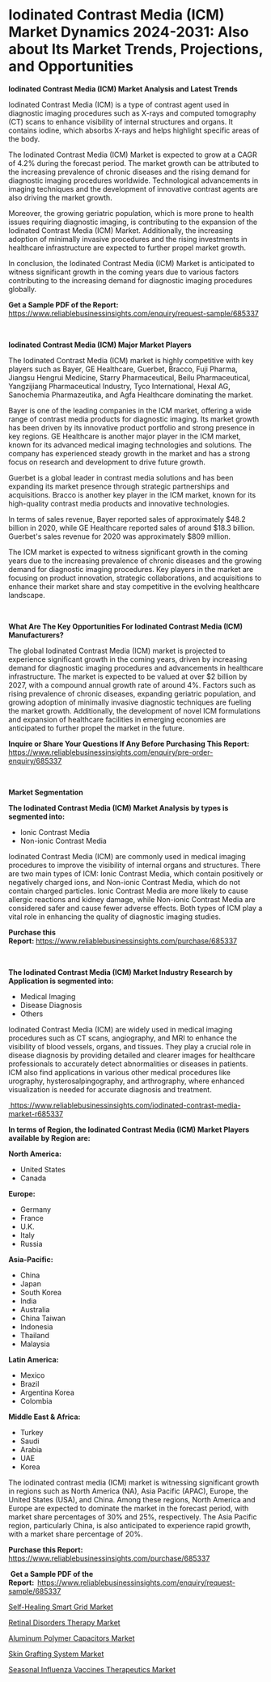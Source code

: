 <p><h1>Iodinated Contrast Media (ICM) Market Dynamics 2024-2031: Also about Its Market Trends, Projections, and Opportunities</h1></p><p><strong>Iodinated Contrast Media (ICM) Market Analysis and Latest Trends</strong></p>
<p><p>Iodinated Contrast Media (ICM) is a type of contrast agent used in diagnostic imaging procedures such as X-rays and computed tomography (CT) scans to enhance visibility of internal structures and organs. It contains iodine, which absorbs X-rays and helps highlight specific areas of the body.</p><p>The Iodinated Contrast Media (ICM) Market is expected to grow at a CAGR of 4.2% during the forecast period. The market growth can be attributed to the increasing prevalence of chronic diseases and the rising demand for diagnostic imaging procedures worldwide. Technological advancements in imaging techniques and the development of innovative contrast agents are also driving the market growth.</p><p>Moreover, the growing geriatric population, which is more prone to health issues requiring diagnostic imaging, is contributing to the expansion of the Iodinated Contrast Media (ICM) Market. Additionally, the increasing adoption of minimally invasive procedures and the rising investments in healthcare infrastructure are expected to further propel market growth.</p><p>In conclusion, the Iodinated Contrast Media (ICM) Market is anticipated to witness significant growth in the coming years due to various factors contributing to the increasing demand for diagnostic imaging procedures globally.</p></p>
<p><strong>Get a Sample PDF of the Report:&nbsp;</strong> <a href="https://www.reliablebusinessinsights.com/enquiry/request-sample/685337">https://www.reliablebusinessinsights.com/enquiry/request-sample/685337</a></p>
<p>&nbsp;</p>
<p><strong>Iodinated Contrast Media (ICM) Major Market Players</strong></p>
<p><p>The Iodinated Contrast Media (ICM) market is highly competitive with key players such as Bayer, GE Healthcare, Guerbet, Bracco, Fuji Pharma, Jiangsu Hengrui Medicine, Starry Pharmaceutical, Beilu Pharmaceutical, Yangzijiang Pharmaceutical Industry, Tyco International, Hexal AG, Sanochemia Pharmazeutika, and Agfa Healthcare dominating the market. </p><p>Bayer is one of the leading companies in the ICM market, offering a wide range of contrast media products for diagnostic imaging. Its market growth has been driven by its innovative product portfolio and strong presence in key regions. GE Healthcare is another major player in the ICM market, known for its advanced medical imaging technologies and solutions. The company has experienced steady growth in the market and has a strong focus on research and development to drive future growth.</p><p>Guerbet is a global leader in contrast media solutions and has been expanding its market presence through strategic partnerships and acquisitions. Bracco is another key player in the ICM market, known for its high-quality contrast media products and innovative technologies.</p><p>In terms of sales revenue, Bayer reported sales of approximately $48.2 billion in 2020, while GE Healthcare reported sales of around $18.3 billion. Guerbet's sales revenue for 2020 was approximately $809 million.</p><p>The ICM market is expected to witness significant growth in the coming years due to the increasing prevalence of chronic diseases and the growing demand for diagnostic imaging procedures. Key players in the market are focusing on product innovation, strategic collaborations, and acquisitions to enhance their market share and stay competitive in the evolving healthcare landscape.</p></p>
<p>&nbsp;</p>
<p><strong>What Are The Key Opportunities For Iodinated Contrast Media (ICM) Manufacturers?</strong></p>
<p><p>The global Iodinated Contrast Media (ICM) market is projected to experience significant growth in the coming years, driven by increasing demand for diagnostic imaging procedures and advancements in healthcare infrastructure. The market is expected to be valued at over $2 billion by 2027, with a compound annual growth rate of around 4%. Factors such as rising prevalence of chronic diseases, expanding geriatric population, and growing adoption of minimally invasive diagnostic techniques are fueling the market growth. Additionally, the development of novel ICM formulations and expansion of healthcare facilities in emerging economies are anticipated to further propel the market in the future.</p></p>
<p><strong>Inquire or Share Your Questions If Any Before Purchasing This Report:</strong> <a href="https://www.reliablebusinessinsights.com/enquiry/pre-order-enquiry/685337">https://www.reliablebusinessinsights.com/enquiry/pre-order-enquiry/685337</a></p>
<p>&nbsp;</p>
<p><strong>Market Segmentation</strong></p>
<p><strong>The Iodinated Contrast Media (ICM) Market Analysis by types is segmented into:</strong></p>
<p><ul><li>Ionic Contrast Media</li><li>Non-ionic Contrast Media</li></ul></p>
<p><p>Iodinated Contrast Media (ICM) are commonly used in medical imaging procedures to improve the visibility of internal organs and structures. There are two main types of ICM: Ionic Contrast Media, which contain positively or negatively charged ions, and Non-ionic Contrast Media, which do not contain charged particles. Ionic Contrast Media are more likely to cause allergic reactions and kidney damage, while Non-ionic Contrast Media are considered safer and cause fewer adverse effects. Both types of ICM play a vital role in enhancing the quality of diagnostic imaging studies.</p></p>
<p><strong>Purchase this Report:&nbsp;</strong><a href="https://www.reliablebusinessinsights.com/purchase/685337">https://www.reliablebusinessinsights.com/purchase/685337</a></p>
<p>&nbsp;</p>
<p><strong>The Iodinated Contrast Media (ICM) Market Industry Research by Application is segmented into:</strong></p>
<p><ul><li>Medical Imaging</li><li>Disease Diagnosis</li><li>Others</li></ul></p>
<p><p>Iodinated Contrast Media (ICM) are widely used in medical imaging procedures such as CT scans, angiography, and MRI to enhance the visibility of blood vessels, organs, and tissues. They play a crucial role in disease diagnosis by providing detailed and clearer images for healthcare professionals to accurately detect abnormalities or diseases in patients. ICM also find applications in various other medical procedures like urography, hysterosalpingography, and arthrography, where enhanced visualization is needed for accurate diagnosis and treatment.</p></p>
<p><a href="https://www.reliablebusinessinsights.com/iodinated-contrast-media-market-r685337">&nbsp;https://www.reliablebusinessinsights.com/iodinated-contrast-media-market-r685337</a></p>
<p><strong>In terms of Region, the Iodinated Contrast Media (ICM) Market Players available by Region are:</strong></p>
<p>
    <p> <strong> North America: </strong>
        <ul>
            <li>United States</li>
            <li>Canada</li>
        </ul>
        </p> 
    <p> <strong> Europe: </strong>
        <ul>
            <li>Germany</li>
            <li>France</li>
            <li>U.K.</li>
            <li>Italy</li>
            <li>Russia</li>
        </ul>
        </p> 
    <p> <strong> Asia-Pacific: </strong>
        <ul>
            <li>China</li>
            <li>Japan</li>
            <li>South Korea</li>
            <li>India</li>
            <li>Australia</li>
            <li>China Taiwan</li>
            <li>Indonesia</li>
            <li>Thailand</li>
            <li>Malaysia</li>
        </ul>
        </p> 
    <p> <strong> Latin America: </strong>
        <ul>
            <li>Mexico</li>
            <li>Brazil</li>
            <li>Argentina Korea</li>
            <li>Colombia</li>
        </ul>
        </p> 
    <p> <strong> Middle East & Africa: </strong>
        <ul>
            <li>Turkey</li>
            <li>Saudi</li>
            <li>Arabia</li>
            <li>UAE</li>
            <li>Korea</li>
        </ul>
    </p>
    </p>
<p><p>The iodinated contrast media (ICM) market is witnessing significant growth in regions such as North America (NA), Asia Pacific (APAC), Europe, the United States (USA), and China. Among these regions, North America and Europe are expected to dominate the market in the forecast period, with market share percentages of 30% and 25%, respectively. The Asia Pacific region, particularly China, is also anticipated to experience rapid growth, with a market share percentage of 20%.</p></p>
<p><strong>Purchase this Report: </strong><a href="https://www.reliablebusinessinsights.com/purchase/685337">https://www.reliablebusinessinsights.com/purchase/685337</a></p>
<p>&nbsp;<strong>Get a Sample PDF of the Report:&nbsp;&nbsp;</strong><a href="https://www.reliablebusinessinsights.com/enquiry/request-sample/685337">https://www.reliablebusinessinsights.com/enquiry/request-sample/685337</a></p>
<p><strong></strong></p>
<p><p><a href="https://www.linkedin.com/pulse/self-healing-smart-grid-market-trends-analysis-opportunities-q5jnc?trackingId=UZB7VU57T%2BeDa0Tv%2BkHhDQ%3D%3D">Self-Healing Smart Grid Market</a></p><p><a href="https://github.com/arabintang013/Market-Research-Report-List-1/blob/main/retinal-disorders-therapy-market.md">Retinal Disorders Therapy Market</a></p><p><a href="https://www.linkedin.com/pulse/aluminum-polymer-capacitors-market-global-regional-analysis-biqyc?trackingId=GAdSRjHLRfaSiebgzk5lDA%3D%3D">Aluminum Polymer Capacitors Market</a></p><p><a href="https://github.com/provorikovar/Market-Research-Report-List-6/blob/main/skin-grafting-system-market.md">Skin Grafting System Market</a></p><p><a href="https://github.com/CliffMedina6/Market-Research-Report-List-6/blob/main/seasonal-influenza-vaccines-therapeutics-market.md">Seasonal Influenza Vaccines Therapeutics Market</a></p></p>